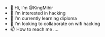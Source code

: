 - 👋 Hi, I’m @KingMihir
- 👀 I’m interested in hacking
- 🌱 I’m currently learning diploma 
- 💞️ I’m looking to collaborate on wifi hacking 
- 📫 How to reach me ....

<!---
KingMihir/KingMihir is a ✨ special ✨ repository because its `README.md` (this file) appears on your GitHub profile.
You can click the Preview link to take a look at your changes.
--->
